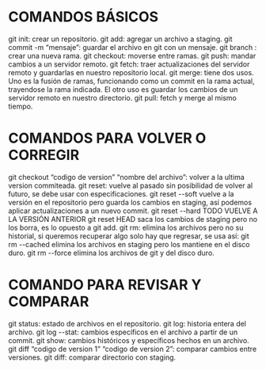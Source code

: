 
# COMANDOS BÁSICOS

git init: crear un repositorio.
git add: agregar un archivo a staging.
git commit -m “mensaje”: guardar el archivo en git con un mensaje.
git branch : crear una nueva rama.
git checkout: moverse entre ramas.
git push: mandar cambios a un servidor remoto.
git fetch: traer actualizaciones del servidor remoto y guardarlas en nuestro repositorio local.
git merge: tiene dos usos. Uno es la fusión de ramas, funcionando como un commit en la rama actual, trayendose la rama indicada. El otro uso es guardar los cambios de un servidor remoto en nuestro directorio.
git pull: fetch y merge al mismo tiempo.

# COMANDOS PARA VOLVER O CORREGIR

git checkout “codigo de version” “nombre del archivo”: volver a la ultima version commiteada.
git reset: vuelve al pasado sin posibilidad de volver al futuro, se debe usar con especificaciones.
git reset --soft vuelve a la versión en el repositorio pero guarda los cambios en staging, así podemos aplicar actualizaciones a un nuevo commit.
git reset --hard TODO VUELVE A LA VERSIÓN ANTERIOR
git reset HEAD saca los cambios de staging pero no los borra, es lo opuesto a git add.
git rm: elimina los archivos pero no su historial, si queremos recuperar algo solo hay que regresar, se usa así:
git rm --cached elimina los archivos en staging pero los mantiene en el disco duro.
git rm --force elimina los archivos de git y del disco duro.

# COMANDO PARA REVISAR Y COMPARAR

git status: estado de archivos en el repositorio.
git log: historia entera del archivo.
git log --stat: cambios específicos en el archivo a partir de un commit.
git show: cambios históricos y específicos hechos en un archivo.
git diff “codigo de version 1” “codigo de version 2”: comparar cambios entre versiones.
git diff: comparar directorio con staging.